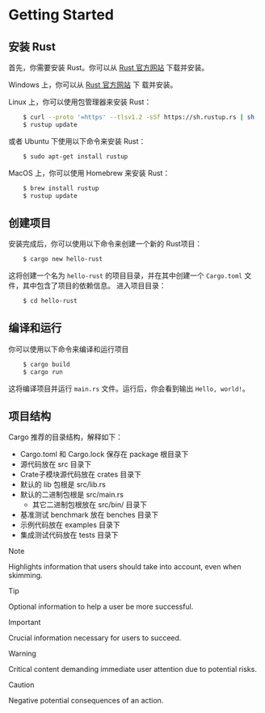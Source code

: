 # Getting Started

## 安装 Rust

首先，你需要安装 Rust。你可以从 [Rust 官方网站](https://www.rust-lang.org/) 下载并安装。

Windows 上，你可以从 [Rust 官方网站](https://www.rust-lang.org/) 下 载并安装。

Linux 上，你可以使用包管理器来安装 Rust：

```bash
    $ curl --proto '=https' --tlsv1.2 -sSf https://sh.rustup.rs | sh
    $ rustup update
```

或者 Ubuntu 下使用以下命令来安装 Rust：

```bash
    $ sudo apt-get install rustup
```

MacOS 上，你可以使用 Homebrew 来安装 Rust：
```bash
    $ brew install rustup
    $ rustup update
```

## 创建项目

安装完成后，你可以使用以下命令来创建一个新的 Rust项目：

```bash
    $ cargo new hello-rust
```



这将创建一个名为 `hello-rust` 的项目目录，并在其中创建一个 `Cargo.toml` 文件，其中包含了项目的依赖信息。
进入项目目录：  
```bash
    $ cd hello-rust
```

## 编译和运行
你可以使用以下命令来编译和运行项目
```bash
    $ cargo build
    $ cargo run
```

这将编译项目并运行 `main.rs` 文件。运行后，你会看到输出 `Hello, world!`。

## 项目结构

Cargo 推荐的目录结构，解释如下：
* Cargo.toml 和 Cargo.lock 保存在 package 根目录下
* 源代码放在 src 目录下
* Crate子模块源代码放在 crates 目录下
* 默认的 lib 包根是 src/lib.rs
* 默认的二进制包根是 src/main.rs
    * 其它二进制包根放在 src/bin/ 目录下
* 基准测试 benchmark 放在 benches 目录下
* 示例代码放在 examples 目录下
* 集成测试代码放在 tests 目录下


> [!NOTE]  
> Highlights information that users should take into account, even when skimming.

> [!TIP]
> Optional information to help a user be more successful.

> [!IMPORTANT]  
> Crucial information necessary for users to succeed.

> [!WARNING]  
> Critical content demanding immediate user attention due to potential risks.

> [!CAUTION]
> Negative potential consequences of an action.
